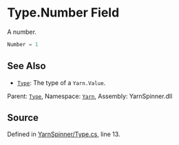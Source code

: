# Type.Number Field
A number.

```csharp
Number = 1
```



## See Also
* [`Type`](/api/csharp/yarn/type.md): 
The type of a `Yarn.Value`.

<div class="class-metadata">

Parent: [`Type`](/api/csharp/yarn/type.md), Namespace: [`Yarn`](/api/csharp/yarn/README.md), Assembly: YarnSpinner.dll
</div>

## Source
Defined in [YarnSpinner/Type.cs](https://github.com/YarnSpinnerTool/YarnSpinner//blob/develop/YarnSpinner/Type.cs#L13), line 13.
